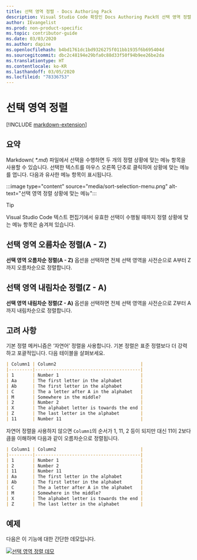 ```yaml
---
title: 선택 영역 정렬 - Docs Authoring Pack
description: Visual Studio Code 확장인 Docs Authoring Pack의 선택 영역 정렬 기능을 사용하는 방법을 알아봅니다.
author: IEvangelist
ms.prod: non-product-specific
ms.topic: contributor-guide
ms.date: 03/03/2020
ms.author: dapine
ms.openlocfilehash: b4bd1761dc1bd9326275f011bb1935f6b695404d
ms.sourcegitcommit: dbc2c48194e29bfa0c88d33f50f94b9ee26be2da
ms.translationtype: HT
ms.contentlocale: ko-KR
ms.lasthandoff: 03/05/2020
ms.locfileid: "78336753"
---
```

# <a name="sort-selection"></a>선택 영역 정렬

[!INCLUDE [markdown-extension](includes/markdown-extension.md)]

## <a name="summary"></a>요약

Markdown( *\*.md*) 파일에서 선택을 수행하면 두 개의 정렬 상황에 맞는 메뉴 항목을 사용할 수 있습니다. 선택한 텍스트를 마우스 오른쪽 단추로 클릭하여 상황에 맞는 메뉴를 엽니다. 다음과 유사한 메뉴 항목이 표시됩니다.

:::image type="content" source="media/sort-selection-menu.png" alt-text="선택 영역 정렬 상황에 맞는 메뉴":::

> [!TIP]
> Visual Studio Code 텍스트 편집기에서 유효한 선택이 수행될 때까지 정렬 상황에 맞는 메뉴 항목은 숨겨져 있습니다.

## <a name="sort-selection-ascending-a-to-z"></a>선택 영역 오름차순 정렬(A - Z)

**선택 영역 오름차순 정렬(A - Z)** 옵션을 선택하면 전체 선택 영역을 사전순으로 A부터 Z까지 오름차순으로 정렬합니다.

## <a name="sort-selection-descending-z-to-a"></a>선택 영역 내림차순 정렬(Z - A)

**선택 영역 내림차순 정렬(Z - A)** 옵션을 선택하면 전체 선택 영역을 사전순으로 Z부터 A까지 내림차순으로 정렬합니다.

## <a name="considerations"></a>고려 사항

기본 정렬 메커니즘은 ‘자연어’ 정렬을 사용합니다.  기본 정렬은 표준 정렬보다 더 강력하고 포괄적입니다. 다음 테이블을 살펴보세요.

```markdown
| Column1 | Column2                                |
|---------|----------------------------------------|
| 1       | Number 1                               |
| Aa      | The first letter in the alphabet       |
| Ab      | The first letter in the alphabet       |
| C       | The a letter after A in the alphabet   |
| M       | Somewhere in the middle?               |
| 2       | Number 2                               |
| X       | The alphabet letter is towards the end |
| Z       | The last letter in the alphabet        |
| 11      | Number 11                              |
```

자연어 정렬을 사용하지 않으면 `Column1`의 순서가 1, 11, 2 등이 되지만 대신 11이 2보다 큼을 이해하며 다음과 같이 오름차순으로 정렬됩니다.

```markdown
| Column1 | Column2                                |
|---------|----------------------------------------|
| 1       | Number 1                               |
| 2       | Number 2                               |
| 11      | Number 11                              |
| Aa      | The first letter in the alphabet       |
| Ab      | The first letter in the alphabet       |
| C       | The a letter after A in the alphabet   |
| M       | Somewhere in the middle?               |
| X       | The alphabet letter is towards the end |
| Z       | The last letter in the alphabet        |
```

## <a name="in-action"></a>예제

다음은 이 기능에 대한 간단한 데모입니다.

[![선택 영역 정렬 데모](media/sort-selection.gif)](media/sort-selection.gif#lightbox)
